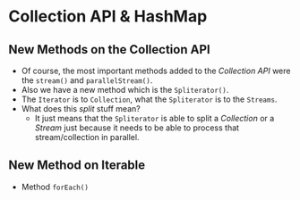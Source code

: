 # Collection API & HashMap

## New Methods on the Collection API
* Of course, the most important methods added to the *Collection API* were the `stream()` and
`parallelStream()`.
* Also we have a new method which is the `Spliterator()`.
* The `Iterator` is to `Collection`, what the `Spliterator` is to the `Streams`.
* What does this *split* stuff mean?
    * It just means that the `Spliterator` is able to split a *Collection* or a *Stream*
    just because it needs to be able to process that stream/collection in parallel.

## New Method on Iterable
* Method `forEach()`
